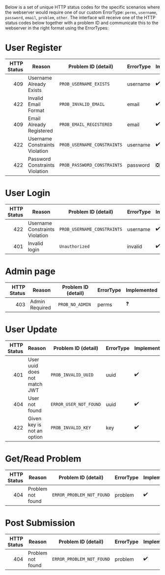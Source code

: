 Below is a set of unique HTTP status codes for the specific scenarios where the webserver would require one of our custom ErrorType: `perms`, `username`, `password`, `email`, `problem`, `other`.
The interface will receive one of the HTTP status codes below together with a problem ID and communicate this to the webserver in the right format using the ErrorTypes:

# User Register

| HTTP Status | Reason                          | Problem ID (detail)          | ErrorType | Implemented |
|------------:|---------------------------------|------------------------------|-----------|-------------|
|         409 | Username Already Exists         | `PROB_USERNAME_EXISTS`       | username  |     ✔️     |
|         422 | Invalid Email Format            | `PROB_INVALID_EMAIL`         | email     |     ✔️     |
|         409 | Email Already Registered        | `PROB_EMAIL_REGISTERED`      | email     |     ✔️     |
|         422 | Username Constraints Violation  | `PROB_USERNAME_CONSTRAINTS`  | username  |     ✔️     |
|         422 | Password Constraints Violation  | `PROB_PASSWORD_CONSTRAINTS`  | password  |     ❎     |

# User Login

| HTTP Status | Reason                          | Problem ID (detail)          | ErrorType | Implemented |
|------------:|---------------------------------|------------------------------|-----------|-------------|
|         422 | Username Constraints Violation  | `PROB_USERNAME_CONSTRAINTS`  | username  |     ✔️     |
|         401 | Invalid login                   | `Unauthorized`               | invalid   |     ✔️     |

# Admin page

| HTTP Status | Reason                          | Problem ID (detail)          | ErrorType | Implemented |
|------------:|---------------------------------|------------------------------|-----------|-------------|
|         403 | Admin Required                  | `PROB_NO_ADMIN`              | perms     |     :question:     |

# User Update

| HTTP Status | Reason                          | Problem ID (detail)          | ErrorType| Implemented |
|------------:|---------------------------------|------------------------------|----------|-------------|
|         401 | User uuid does not match JWT    | `PROB_INVALID_UUID`          | uuid     |     ✔️     |
|         404 | User not found                  | `ERROR_USER_NOT_FOUND`       | uuid     |     ✔️     |
|         422 | Given key is not an option      | `PROB_INVALID_KEY`           | key      |     ✔️     |

# Get/Read Problem

| HTTP Status | Reason                          | Problem ID (detail)          | ErrorType | Implemented |
|------------:|---------------------------------|------------------------------|-----------|-------------|
|         404 | Problem not found               | `ERROR_PROBLEM_NOT_FOUND`    | problem   |     ✔️     |

# Post Submission

| HTTP Status | Reason                          | Problem ID (detail)          | ErrorType | Implemented |
|------------:|---------------------------------|------------------------------|-----------|-------------|
|         404 | Problem not found               | `ERROR_PROBLEM_NOT_FOUND`    | problem   |     ✔️     |
